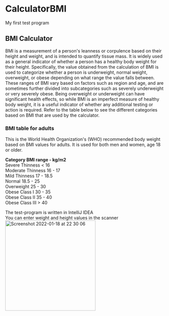 # CalculatorBMI
My first test program
<h2>BMI Calculator</h2>
<t>BMI is a measurement of a person's leanness or corpulence based on their height and weight, and is intended to quantify tissue mass. It is widely used as a general indicator of whether a person has a healthy body weight for their height. Specifically, the value obtained from the calculation of BMI is used to categorize whether a person is underweight, normal weight, overweight, or obese depending on what range the value falls between. These ranges of BMI vary based on factors such as region and age, and are sometimes further divided into subcategories such as severely underweight or very severely obese. Being overweight or underweight can have significant health effects, so while BMI is an imperfect measure of healthy body weight, it is a useful indicator of whether any additional testing or action is required. Refer to the table below to see the different categories based on BMI that are used by the calculator.</t>
<h3>BMI table for adults</h3>
<p>This is the World Health Organization's (WHO) recommended body weight based on BMI values for adults. It is used for both men and women, age 18 or older.</p>

**Category	BMI range - kg/m2**<br>
Severe Thinness	< 16<br>
Moderate Thinness	16 - 17<br>
Mild Thinness	17 - 18.5<br>
Normal	18.5 - 25<br>
Overweight	25 - 30<br>
Obese Class I	30 - 35<br>
Obese Class II	35 - 40<br>
Obese Class III	> 40<br>

The test-program is written in IntelliJ IDEA<br>
You can enter weight and height values in the scanner<br>
<img width="286" alt="Screenshot 2022-01-18 at 22 30 06" src="https://user-images.githubusercontent.com/97693808/150013758-03d4ad60-6e06-4693-8d99-59d3448bcd97.png">
